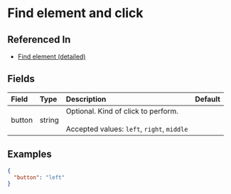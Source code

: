 
# Find element and click



## Referenced In

- [Find element (detailed)](/docs/references/schemas/find-element-detailed)

## Fields

Field | Type | Description | Default
:-- | :-- | :-- | :--
button | string | Optional. Kind of click to perform.<br/><br/>Accepted values: `left`, `right`, `middle` | 

## Examples

```json
{
  "button": "left"
}
```
